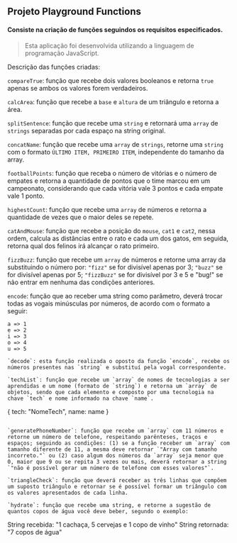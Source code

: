 ## Projeto Playground Functions

#### Consiste na criação de funções seguindos os requisitos especificados.
> Esta aplicação foi desenvolvida utilizando a linguagem de programação JavaScript.

Descrição das funções criadas: 

`compareTrue`: função que recebe dois valores booleanos e retorna `true` apenas se ambos os valores forem verdadeiros.

`calcArea`: função que recebe a `base` e `altura` de um triângulo e retorna a área.

`splitSentence`: função que recebe uma `string` e retornará uma `array` de `strings` separadas por cada espaço na string original.

`concatName`: função que recebe uma `array` de `strings`, retorne uma `string` com o formato `ÚLTIMO ITEM, PRIMEIRO ITEM`, independente do tamanho da array.

`footballPoints`: função que receba o número de vitórias e o número de empates e retorna a quantidade de pontos que o time marcou em um campeonato, considerando que cada vitória vale 3 pontos e cada empate vale 1 ponto.

`highestCount`: função que recebe uma `array` de números e retorna a quantidade de vezes que o maior deles se repete.

`catAndMouse`: função que recebe a posição do `mouse`, `cat1` e `cat2`, nessa ordem, calcula as distâncias entre o rato e cada um dos gatos, em seguida, retorna qual dos felinos irá alcançar o rato primeiro.

`fizzBuzz`: função que recebe um `array` de números e retorne uma array da substituindo o número por: `"fizz"` se for divisível apenas por 3; `"buzz"` se for divisível apenas por 5; `"fizzBuzz"` se for divisível por 3 e 5 e "bug!" se não entrar em nenhuma das condições anteriores.

`encode`: função que ao receber uma string como parâmetro, deverá trocar todas as vogais minúsculas por números, de acordo com o formato a seguir:

```
a => 1 
e => 2 
i => 3 
o => 4 
u => 5

`decode`: esta função realizada o oposto da função `encode`, recebe os números presentes nas `string` e substituí pela vogal correspondente.

`techList`: função que recebe um `array` de nomes de tecnologias a ser aprendidas e um nome (formato de `string`) e retorna um `array` de objetos, sendo que cada elemento e composto por uma tecnologia na chave `tech` e nome informado na chave `name`.

```
{
  tech: "NomeTech",
  name: name
}
```

`generatePhoneNumber`: função que recebe um `array` com 11 números e retorne um número de telefone, respeitando parênteses, traços e espaços; seguindo as condições: (1) se a função receber um `array` com tamanho diferente de 11, a mesma deve retornar `"Array com tamanho incorreto."` ou (2) caso algum dos números da `array` seja menor que 0, maior que 9 ou se repita 3 vezes ou mais, deverá retornar a string `"não é possível gerar um número de telefone com esses valores"`.

`triangleCheck`: função que deverá receber as três linhas que compõem um suposto triângulo e retornar se é possível formar um triângulo com os valores apresentados de cada linha.

`hydrate`: função que recebe uma string, e retorne a sugestão de quantos copos de água você deve beber, segundo o exemplo:

```
String recebida:
  "1 cachaça, 5 cervejas e 1 copo de vinho"
String retornada:
  "7 copos de água"

